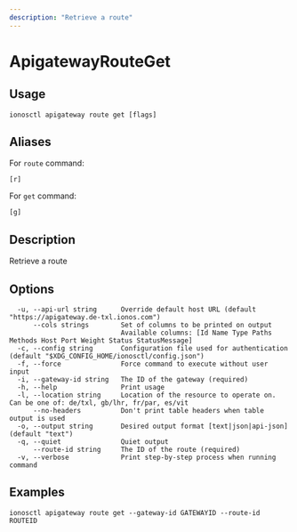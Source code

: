 ```yaml
---
description: "Retrieve a route"
---
```


# ApigatewayRouteGet

## Usage

```text
ionosctl apigateway route get [flags]
```

## Aliases

For `route` command:

```text
[r]
```

For `get` command:

```text
[g]
```

## Description

Retrieve a route

## Options

```text
  -u, --api-url string      Override default host URL (default "https://apigateway.de-txl.ionos.com")
      --cols strings        Set of columns to be printed on output 
                            Available columns: [Id Name Type Paths Methods Host Port Weight Status StatusMessage]
  -c, --config string       Configuration file used for authentication (default "$XDG_CONFIG_HOME/ionosctl/config.json")
  -f, --force               Force command to execute without user input
  -i, --gateway-id string   The ID of the gateway (required)
  -h, --help                Print usage
  -l, --location string     Location of the resource to operate on. Can be one of: de/txl, gb/lhr, fr/par, es/vit
      --no-headers          Don't print table headers when table output is used
  -o, --output string       Desired output format [text|json|api-json] (default "text")
  -q, --quiet               Quiet output
      --route-id string     The ID of the route (required)
  -v, --verbose             Print step-by-step process when running command
```

## Examples

```text
ionosctl apigateway route get --gateway-id GATEWAYID --route-id ROUTEID
```

